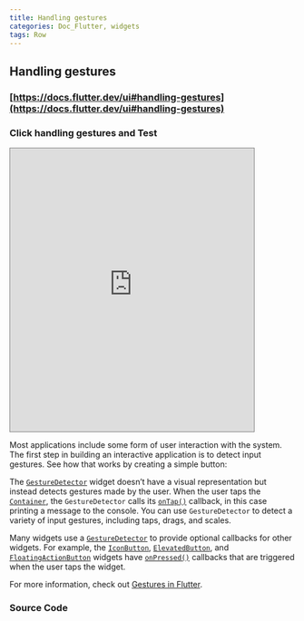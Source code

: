 ```yaml
---
title: Handling gestures
categories: Doc_Flutter, widgets
tags: Row
---
```

## Handling gestures

### [https://docs.flutter.dev/ui#handling-gestures](https://docs.flutter.dev/ui#handling-gestures)

### Click handling gestures and Test

<iframe src="https://kissthecoke.github.io/doc_flutter_samples//" style="width:430px;height:500px;border:1px solid gray"></iframe>

Most applications include some form of user interaction with the system. The first step in building an interactive application is to detect input gestures. See how that works by creating a simple button:

The [`GestureDetector`](https://api.flutter.dev/flutter/widgets/GestureDetector-class.html) widget doesn’t have a visual representation but instead detects gestures made by the user. When the user taps the [`Container`](https://api.flutter.dev/flutter/widgets/Container-class.html), the `GestureDetector` calls its [`onTap()`](https://api.flutter.dev/flutter/widgets/GestureDetector-class.html#onTap) callback, in this case printing a message to the console. You can use `GestureDetector` to detect a variety of input gestures, including taps, drags, and scales.

Many widgets use a [`GestureDetector`](https://api.flutter.dev/flutter/widgets/GestureDetector-class.html) to provide optional callbacks for other widgets. For example, the [`IconButton`](https://api.flutter.dev/flutter/material/IconButton-class.html), [`ElevatedButton`](https://api.flutter.dev/flutter/material/ElevatedButton-class.html), and [`FloatingActionButton`](https://api.flutter.dev/flutter/material/FloatingActionButton-class.html) widgets have [`onPressed()`](https://api.flutter.dev/flutter/material/ElevatedButton-class.html#onPressed) callbacks that are triggered when the user taps the widget.

For more information, check out [Gestures in Flutter](https://docs.flutter.dev/ui/interactivity/gestures).

### Source Code


<script src="https://gist.github.com/kissthecoke/a0e3a27224f28e9d74f171e6ad398e04.js"></script>

